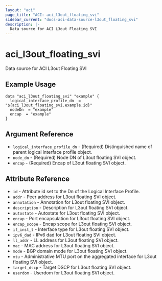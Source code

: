```yaml
---
layout: "aci"
page_title: "ACI: aci_l3out_floating_svi"
sidebar_current: "docs-aci-data-source-l3out_floating_svi"
description: |-
  Data source for ACI L3out Floating SVI
---
```


# aci_l3out_floating_svi #
Data source for ACI L3out Floating SVI

## Example Usage ##

```hcl
data "aci_l3out_floating_svi" "example" {
  logical_interface_profile_dn  = "${aci_l3out_floating_svi.example.id}"
  nodeDn  = "example"
  encap  = "example"
}
```


## Argument Reference ##

* `logical_interface_profile_dn` - (Required) Distinguished name of parent logical interface profile object.
* `node_dn` - (Required) Node DN of L3out floating SVI object.
* `encap` - (Required) Encap of L3out floating SVI object.



## Attribute Reference

* `id` - Attribute id set to the Dn of the Logical Interface Profile.
* `addr` - Peer address for L3out floating SVI object.
* `annotation` - Annotation for L3out floating SVI object.
* `description` - Description for L3out floating SVI object.
* `autostate` - Autostate for L3out floating SVI object.
* `encap` - Port encapsulation for L3out floating SVI object.
* `encap_scope` - Encap scope for L3out floating SVI object.
* `if_inst_t` - Interface type for L3out floating SVI object.
* `ipv6_dad` - IPv6 dad for L3out floating SVI object.
* `ll_addr` - LL address for L3out floating SVI object.
* `mac` - MAC address for L3out floating SVI object.
* `mode` - BGP domain mode for L3out floating SVI object.
* `mtu` - Administrative MTU port on the aggregated interface for L3out floating SVI object.
* `target_dscp` - Target DSCP for L3out floating SVI object.
* `userdom` - Userdom for L3out floating SVI object.

